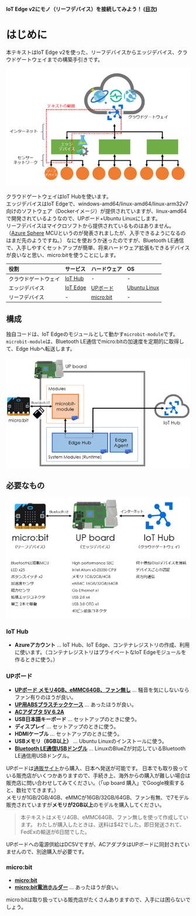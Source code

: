 #### IoT Edge v2にモノ（リーフデバイス）を接続してみよう！ ([目次](readme.md))

# はじめに

本テキストはIoT Edge v2を使った、リーフデバイスからエッジデバイス、クラウドゲートウェイまでの構築手引きです。

![17](img/17.png)

クラウドゲートウェイはIoT Hubを使います。  
エッジデバイスはIoT Edgeで、windows-amd64/linux-amd64/linux-arm32v7向けのソフトウェア（Dockerイメージ）が提供されていますが、linux-amd64で開発されているようなので、UPボード+Ubuntu Linuxにします。  
リーフデバイスはマイクロソフトから提供されているものはありません。（[Azure Sphere](https://azure.microsoft.com/ja-jp/services/sphere/) MCUというのが発表されましたが、入手できるようになるのはまだ先のようですね。）
なにを使おうか迷ったのですが、Bluetooth LE通信で、入手しやすくセットアップが簡単、将来ハードウェア拡張もできるデバイスが良いなと思い、micro:bitを使うことにします。

|役割|サービス|ハードウェア|OS|
|:--|:--|:--|:--|
|クラウドゲートウェイ|[IoT Hub](https://azure.microsoft.com/ja-jp/services/iot-hub/)|-|-|
|エッジデバイス|[IoT Edge](https://azure.microsoft.com/ja-jp/services/iot-edge/)|[UPボード](http://www.up-board.org/up/)|[Ubuntu Linux](https://www.ubuntu.com/)|
|リーフデバイス|-|[micro:bit](http://microbit.org/ja/guide/)|-|

## 構成

独自コードは、IoT Edgeのモジュールとして動かす`microbit-module`です。  
`microbit-module`は、Bluetooth LE通信でmicro:bitの加速度を定期的に取得して、Edge Hubへ転送します。  

![37](img/37.png)

## 必要なもの

![18](img/18.png)

### IoT Hub

* **Azureアカウント** ... IoT Hub、IoT Edge、コンテナレジストリの作成、利用に使います。（コンテナレジストリはプライベートなIoT Edgeモジュールを作るときに使う。）

### UPボード

* **[UPボード メモリ4GB、eMMC64GB、ファン無し](https://up-shop.org/up-boards/44-up-board-4gb-ram-64-gb-emmc.html)** ... 騒音を気にしないならファン有りのほうが良い。
* **[UP用ABSプラスチックケース](https://up-shop.org/up-peripherals/9-case-abs-plastic.html)** ... あったほうが良い。
* **[ACアダプタ 5V 6.2A](http://akizukidenshi.com/catalog/g/gM-11105/)**
* **USB日本語キーボード** ... セットアップのときに使う。
* **ディスプレイ** ... セットアップのときに使う。
* **HDMIケーブル** ... セットアップのときに使う。
* **USBメモリ（8GB以上）** ... Ubuntu Linuxのインストールに使う。
* **[Bluetooth LE通信USBドングル](http://amzn.asia/fZs8rdI)** ... LinuxのBlueZが対応しているBluetooth LE通信用USBドングル。

UPボードは[通販サイト](https://up-shop.org/)から購入、日本へ発送が可能です。
日本でも取り扱っている販売店がいくつかありますので、手続き上、海外からの購入が難しい場合は販売店に問い合わせしてみてください。（「up board 購入」でGoogle検索すると、数社でてきます。）  
メモリが1GB/2GB/4GB、eMMCが16GB/32GB/64GB、ファン有無、で7モデル販売されていますが**メモリが2GB以上**のモデルを購入してください。

> 本テキストはメモリ4GB、eMMC64GB、ファン無しを使って作成しています。
> わたしが購入したときは、送料は$42でした。即日発送されて、FedExの輸送が6日間でした。

UPボードへの電源供給はDC5Vですが、ACアダプタはUPボードに同封されていませんので、別途購入が必要です。

### micro:bit

* **[micro:bit](https://www.marutsu.co.jp/pc/i/839895/)**
* **[micro:bit電池ホルダー](https://www.marutsu.co.jp/pc/i/839848/)** ... あったほうが良い。

micro:bitは取り扱っている販売店がたくさんありますので、入手には困らないでしょう。
